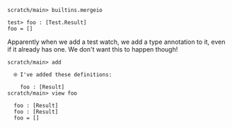 ``` ucm :hide
scratch/main> builtins.mergeio
```

``` unison :hide
test> foo : [Test.Result]
foo = []
```

Apparently when we add a test watch, we add a type annotation to it, even if it already has one. We don't want this to happen though\!

``` ucm
scratch/main> add

  ⍟ I've added these definitions:

    foo : [Result]
scratch/main> view foo

  foo : [Result]
  foo : [Result]
  foo = []
```
